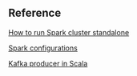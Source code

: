 

## Reference
[How to run Spark cluster standalone](https://dev.to/mvillarrealb/creating-a-spark-standalone-cluster-with-docker-and-docker-compose-2021-update-6l4)

[Spark configurations](https://sparkbyexamples.com/spark/spark-submit-command/)


[Kafka producer in Scala](https://sparkbyexamples.com/kafka/apache-kafka-consumer-producer-in-scala/)